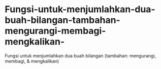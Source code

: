 # Fungsi-untuk-menjumlahkan-dua-buah-bilangan-tambahan-mengurangi-membagi-mengkalikan-
Fungsi untuk menjumlahkan dua buah bilangan (tambahan: mengurangi, membagi, &amp; mengkalikan)

